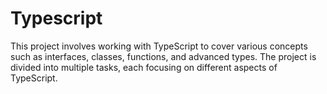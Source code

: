 # Typescript

This project involves working with TypeScript to cover various concepts such as interfaces, classes, functions, and advanced types. The project is divided into multiple tasks, each focusing on different aspects of TypeScript.
